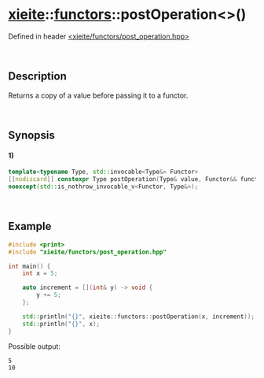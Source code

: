 # [xieite](../../xieite.md)\:\:[functors](../../functors.md)\:\:postOperation\<\>\(\)
Defined in header [<xieite/functors/post_operation.hpp>](../../../include/xieite/functors/post_operation.hpp)

&nbsp;

## Description
Returns a copy of a value before passing it to a functor.

&nbsp;

## Synopsis
#### 1)
```cpp
template<typename Type, std::invocable<Type&> Functor>
[[nodiscard]] constexpr Type postOperation(Type& value, Functor&& functor)
noexcept(std::is_nothrow_invocable_v<Functor, Type&>);
```

&nbsp;

## Example
```cpp
#include <print>
#include "xieite/functors/post_operation.hpp"

int main() {
    int x = 5;

    auto increment = [](int& y) -> void {
        y += 5;
    };

    std::println("{}", xieite::functors::postOperation(x, increment));
    std::println("{}", x);
}
```
Possible output:
```
5
10
```
